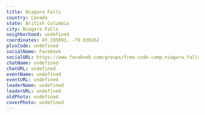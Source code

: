 ```yaml
---
title: Niagara Falls
country: Canada
state: British Columbia
city: Niagara Falls
neighborhood: undefined
coordinates: 43.103093, -79.030262
plusCode: undefined
socialName: Facebook
socialURL: https://www.facebook.com/groups/free.code.camp.niagara.falls.on
chatName: undefined
chatURL: undefined
eventName: undefined
eventURL: undefined
leaderName: undefined
leaderURL: undefined
oldPhoto: undefined
coverPhoto: undefined
---
```

